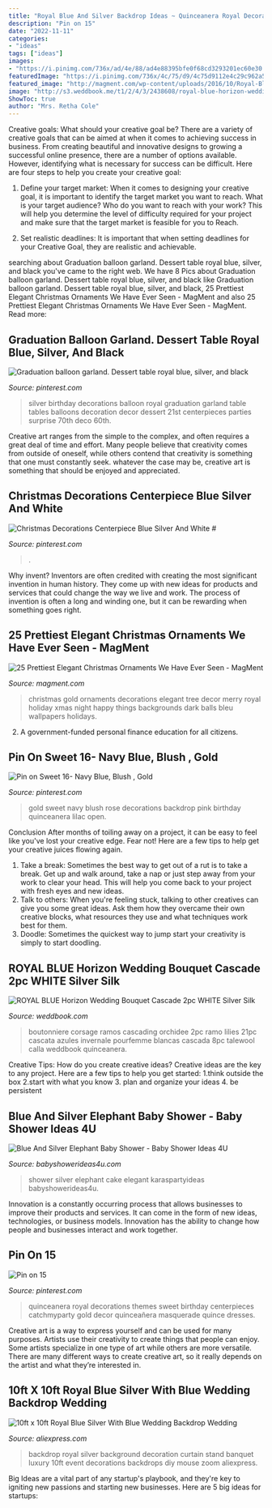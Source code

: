 ```yaml
---
title: "Royal Blue And Silver Backdrop Ideas ~ Quinceanera Royal Decorations Themes Sweet Birthday Centerpieces Catchmyparty Gold Decor Quinceañera Masquerade Quince Dresses"
description: "Pin on 15"
date: "2022-11-11"
categories:
- "ideas"
tags: ["ideas"]
images:
- "https://i.pinimg.com/736x/ad/4e/88/ad4e88395bfe0f68cd3293201ec60e30.jpg"
featuredImage: "https://i.pinimg.com/736x/4c/75/d9/4c75d9112e4c29c962a57a1cb39944b7.jpg"
featured_image: "http://magment.com/wp-content/uploads/2016/10/Royal-Blue-and-Gold-Christmas-Decorations.jpg"
image: "http://s3.weddbook.me/t1/2/4/3/2438608/royal-blue-horizon-wedding-bouquet-cascade-2pc-white-silver-silk-flowers-boutonniere-roses.jpg"
ShowToc: true
author: "Mrs. Retha Cole"
---
```



Creative goals: What should your creative goal be?
There are a variety of creative goals that can be aimed at when it comes to achieving success in business. From creating beautiful and innovative designs to growing a successful online presence, there are a number of options available. However, identifying what is necessary for success can be difficult. Here are four steps to help you create your creative goal:
1. Define your target market: When it comes to designing your creative goal, it is important to identify the target market you want to reach. What is your target audience? Who do you want to reach with your work? This will help you determine the level of difficulty required for your project and make sure that the target market is feasible for you to Reach.

2. Set realistic deadlines: It is important that when setting deadlines for your Creative Goal, they are realistic and achievable.

	

		
searching about Graduation balloon garland. Dessert table royal blue, silver, and black you've came to the right web. We have 8 Pics about Graduation balloon garland. Dessert table royal blue, silver, and black like Graduation balloon garland. Dessert table royal blue, silver, and black, 25 Prettiest Elegant Christmas Ornaments We Have Ever Seen - MagMent and also 25 Prettiest Elegant Christmas Ornaments We Have Ever Seen - MagMent. Read more:
		
    
## Graduation Balloon Garland. Dessert Table Royal Blue, Silver, And Black

<img loading=lazy src="https://i.pinimg.com/736x/f8/27/5c/f8275cad61c349e02668766fb305262c.jpg" onerror="this.onerror=null;this.src='https://tse4.mm.bing.net/th?id=OIP.i_ivEh7H9HTvWJ-YRMJoxgHaJ3&amp;pid=15.1';" alt="Graduation balloon garland. Dessert table royal blue, silver, and black">

_Source: pinterest.com_

>silver birthday decorations balloon royal graduation garland table tables balloons decoration decor dessert 21st centerpieces parties surprise 70th deco 60th. 

	

Creative art ranges from the simple to the complex, and often requires a great deal of time and effort. Many people believe that creativity comes from outside of oneself, while others contend that creativity is something that one must constantly seek. whatever the case may be, creative art is something that should be enjoyed and appreciated.

    
## Christmas Decorations Centerpiece Blue Silver And White #

<img loading=lazy src="https://i.pinimg.com/736x/4c/75/d9/4c75d9112e4c29c962a57a1cb39944b7.jpg" onerror="this.onerror=null;this.src='https://tse1.mm.bing.net/th?id=OIP.DloRFEsS8xm8AWp6FyIQFgHaJ4&amp;pid=15.1';" alt="Christmas Decorations Centerpiece Blue Silver And White #">

_Source: pinterest.com_

>. 

	

Why invent?
Inventors are often credited with creating the most significant invention in human history. They come up with new ideas for products and services that could change the way we live and work. The process of invention is often a long and winding one, but it can be rewarding when something goes right.

    
## 25 Prettiest Elegant Christmas Ornaments We Have Ever Seen - MagMent

<img loading=lazy src="http://magment.com/wp-content/uploads/2016/10/Royal-Blue-and-Gold-Christmas-Decorations.jpg" onerror="this.onerror=null;this.src='https://tse3.mm.bing.net/th?id=OIP.4wAli2RaZoQqaWF9TkTTbgAAAA&amp;pid=15.1';" alt="25 Prettiest Elegant Christmas Ornaments We Have Ever Seen - MagMent">

_Source: magment.com_

>christmas gold ornaments decorations elegant tree decor merry royal holiday xmas night happy things backgrounds dark balls bleu wallpapers holidays. 

	

2. A government-funded personal finance education for all citizens.

    
## Pin On Sweet 16- Navy Blue, Blush , Gold

<img loading=lazy src="https://i.pinimg.com/736x/76/a2/ef/76a2efb22a6e1d5218004adb0952dd7e.jpg" onerror="this.onerror=null;this.src='https://tse3.mm.bing.net/th?id=OIP.X0iGGigDE3IdOAWaERJHmwHaJ3&amp;pid=15.1';" alt="Pin on Sweet 16- Navy Blue, Blush , Gold">

_Source: pinterest.com_

>gold sweet navy blush rose decorations backdrop pink birthday quinceanera lilac open. 

	

Conclusion
After months of toiling away on a project, it can be easy to feel like you've lost your creative edge. Fear not! Here are a few tips to help get your creative juices flowing again.
1. Take a break: Sometimes the best way to get out of a rut is to take a break. Get up and walk around, take a nap or just step away from your work to clear your head. This will help you come back to your project with fresh eyes and new ideas.
2. Talk to others: When you're feeling stuck, talking to other creatives can give you some great ideas. Ask them how they overcame their own creative blocks, what resources they use and what techniques work best for them.
3. Doodle: Sometimes the quickest way to jump start your creativity is simply to start doodling.

    
## ROYAL BLUE Horizon Wedding Bouquet Cascade 2pc WHITE Silver Silk

<img loading=lazy src="http://s3.weddbook.me/t1/2/4/3/2438608/royal-blue-horizon-wedding-bouquet-cascade-2pc-white-silver-silk-flowers-boutonniere-roses.jpg" onerror="this.onerror=null;this.src='https://tse3.mm.bing.net/th?id=OIP.iwtWAzC7lD9A-0zodPWVjwHaLo&amp;pid=15.1';" alt="ROYAL BLUE Horizon Wedding Bouquet Cascade 2pc WHITE Silver Silk">

_Source: weddbook.com_

>boutonniere corsage ramos cascading orchidee 2pc ramo lilies 21pc cascata azules invernale pourfemme blancas cascada 8pc talewool calla weddbook quinceanera. 

	

Creative Tips: How do you create creative ideas?
Creative ideas are the key to any project. Here are a few tips to help you get started: 
1.think outside the box 
2.start with what you know 
3. plan and organize your ideas 
4. be persistent 

    
## Blue And Silver Elephant Baby Shower - Baby Shower Ideas 4U

<img loading=lazy src="https://babyshowerideas4u.com/wp-content/uploads/2018/06/Blue-And-Silver-Elephant-Baby-Shower-Cake-900x600.jpg" onerror="this.onerror=null;this.src='https://tse2.mm.bing.net/th?id=OIP.FJLJtxJQGkeLm0p8JRj9-QHaE8&amp;pid=15.1';" alt="Blue And Silver Elephant Baby Shower - Baby Shower Ideas 4U">

_Source: babyshowerideas4u.com_

>shower silver elephant cake elegant karaspartyideas babyshowerideas4u. 

	

Innovation is a constantly occurring process that allows businesses to improve their products and services. It can come in the form of new ideas, technologies, or business models. Innovation has the ability to change how people and businesses interact and work together.

    
## Pin On 15

<img loading=lazy src="https://i.pinimg.com/736x/ad/4e/88/ad4e88395bfe0f68cd3293201ec60e30.jpg" onerror="this.onerror=null;this.src='https://tse4.mm.bing.net/th?id=OIP.PNzPSnht-CXwii5loGlQAwAAAA&amp;pid=15.1';" alt="Pin on 15">

_Source: pinterest.com_

>quinceanera royal decorations themes sweet birthday centerpieces catchmyparty gold decor quinceañera masquerade quince dresses. 

	

Creative art is a way to express yourself and can be used for many purposes. Artists use their creativity to create things that people can enjoy. Some artists specialize in one type of art while others are more versatile. There are many different ways to create creative art, so it really depends on the artist and what they’re interested in.

    
## 10ft X 10ft Royal Blue Silver With Blue Wedding Backdrop Wedding

<img loading=lazy src="https://ae01.alicdn.com/kf/HTB1m34kB5OYBuNjSsD4q6zSkFXa2/10ft-x-10ft-Royal-Blue-Silver-With-Blue-Wedding-Backdrop-Wedding-Background-Curtain-Party-Decoration.jpg" onerror="this.onerror=null;this.src='https://tse3.mm.bing.net/th?id=OIP.PCl8_xeujrmbrEI7q1_EsgHaHQ&amp;pid=15.1';" alt="10ft x 10ft Royal Blue Silver With Blue Wedding Backdrop Wedding">

_Source: aliexpress.com_

>backdrop royal silver background decoration curtain stand banquet luxury 10ft event decorations backdrops diy mouse zoom aliexpress. 

	

Big Ideas are a vital part of any startup's playbook, and they're key to igniting new passions and starting new businesses. Here are 5 big ideas for startups: 

